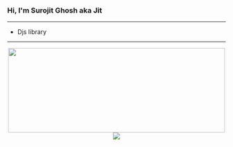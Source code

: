 ### Hi, I'm Surojit Ghosh aka Jit
---
- Djs library
---
<div align="center"><img src="https://github-readme-stats.vercel.app/api/top-langs/?username=AmJit&layout=compact" width="500" height="195"></div>
<div align="center"><img src="https://github-readme-stats.vercel.app/api?username=AmJit&show_icons=true&theme=radical&count_private=true"></div>
